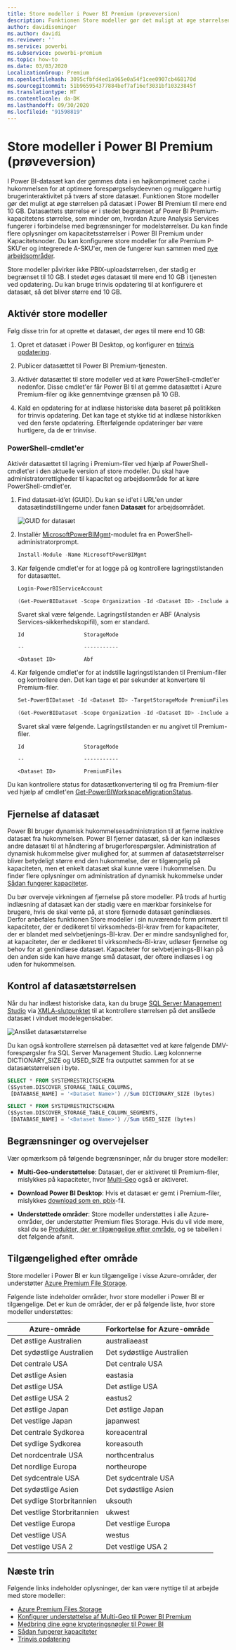 ```yaml
---
title: Store modeller i Power BI Premium (prøveversion)
description: Funktionen Store modeller gør det muligt at øge størrelsen på datasæt i Power BI Premium til mere end 10 GB.
author: davidiseminger
ms.author: davidi
ms.reviewer: ''
ms.service: powerbi
ms.subservice: powerbi-premium
ms.topic: how-to
ms.date: 03/03/2020
LocalizationGroup: Premium
ms.openlocfilehash: 3095cfbfd4ed1a965e0a54f1cee0907cb468170d
ms.sourcegitcommit: 51b965954377884bef7af16ef3031bf10323845f
ms.translationtype: HT
ms.contentlocale: da-DK
ms.lasthandoff: 09/30/2020
ms.locfileid: "91598819"
---
```

# <a name="large-models-in-power-bi-premium-preview"></a>Store modeller i Power BI Premium (prøveversion)

I Power BI-datasæt kan der gemmes data i en højkomprimeret cache i hukommelsen for at optimere forespørgselsydeevnen og muliggøre hurtig brugerinteraktivitet på tværs af store datasæt. Funktionen Store modeller gør det muligt at øge størrelsen på datasæt i Power BI Premium til mere end 10 GB. Datasættets størrelse er i stedet begrænset af Power BI Premium-kapacitetens størrelse, som minder om, hvordan Azure Analysis Services fungerer i forbindelse med begrænsninger for modelstørrelser. Du kan finde flere oplysninger om kapacitetsstørrelser i Power BI Premium under Kapacitetsnoder. Du kan konfigurere store modeller for alle Premium P-SKU'er og integrerede A-SKU'er, men de fungerer kun sammen med [nye arbejdsområder](../collaborate-share/service-create-the-new-workspaces.md).

Store modeller påvirker ikke PBIX-uploadstørrelsen, der stadig er begrænset til 10 GB. I stedet øges datasæt til mere end 10 GB i tjenesten ved opdatering. Du kan bruge trinvis opdatering til at konfigurere et datasæt, så det bliver større end 10 GB.

## <a name="enable-large-models"></a>Aktivér store modeller

Følg disse trin for at oprette et datasæt, der øges til mere end 10 GB:

1. Opret et datasæt i Power BI Desktop, og konfigurer en [trinvis opdatering](service-premium-incremental-refresh.md).

1. Publicer datasættet til Power BI Premium-tjenesten.

1. Aktivér datasættet til store modeller ved at køre PowerShell-cmdlet'er nedenfor. Disse cmdlet'er får Power BI til at gemme datasættet i Azure Premium-filer og ikke gennemtvinge grænsen på 10 GB.

1. Kald en opdatering for at indlæse historiske data baseret på politikken for trinvis opdatering. Det kan tage et stykke tid at indlæse historikken ved den første opdatering. Efterfølgende opdateringer bør være hurtigere, da de er trinvise.

### <a name="powershell-cmdlets"></a>PowerShell-cmdlet'er

Aktivér datasættet til lagring i Premium-filer ved hjælp af PowerShell-cmdlet'er i den aktuelle version af store modeller. Du skal have administratorrettigheder til kapacitet og arbejdsområde for at køre PowerShell-cmdlet'er.

1. Find datasæt-id’et (GUID). Du kan se id'et i URL'en under datasætindstillingerne under fanen **Datasæt** for arbejdsområdet.

    ![GUID for datasæt](media/service-premium-large-models/dataset-guid.png)

1. Installér [MicrosoftPowerBIMgmt](/powershell/module/microsoftpowerbimgmt.data/)-modulet fra en PowerShell-administratorprompt.

    ```powershell
    Install-Module -Name MicrosoftPowerBIMgmt
    ```

1. Kør følgende cmdlet'er for at logge på og kontrollere lagringstilstanden for datasættet.

    ```powershell
    Login-PowerBIServiceAccount

    (Get-PowerBIDataset -Scope Organization -Id <Dataset ID> -Include actualStorage).ActualStorage
    ```

    Svaret skal være følgende. Lagringstilstanden er ABF (Analysis Services-sikkerhedskopifil), som er standard.

    ```
    Id                   StorageMode

    --                   -----------

    <Dataset ID>         Abf
    ```

1. Kør følgende cmdlet'er for at indstille lagringstilstanden til Premium-filer og kontrollere den. Det kan tage et par sekunder at konvertere til Premium-filer.

    ```powershell
    Set-PowerBIDataset -Id <Dataset ID> -TargetStorageMode PremiumFiles

    (Get-PowerBIDataset -Scope Organization -Id <Dataset ID> -Include actualStorage).ActualStorage
    ```

    Svaret skal være følgende. Lagringstilstanden er nu angivet til Premium-filer.

    ```
    Id                   StorageMode
    
    --                   -----------
    
    <Dataset ID>         PremiumFiles
    ```

Du kan kontrollere status for datasætkonvertering til og fra Premium-filer ved hjælp af cmdlet'en [Get-PowerBIWorkspaceMigrationStatus](/powershell/module/microsoftpowerbimgmt.workspaces/get-powerbiworkspacemigrationstatus).

## <a name="dataset-eviction"></a>Fjernelse af datasæt

Power BI bruger dynamisk hukommelsesadministration til at fjerne inaktive datasæt fra hukommelsen. Power BI fjerner datasæt, så der kan indlæses andre datasæt til at håndtering af brugerforespørgsler. Administration af dynamisk hukommelse giver mulighed for, at summen af datasætstørrelser bliver betydeligt større end den hukommelse, der er tilgængelig på kapaciteten, men et enkelt datasæt skal kunne være i hukommelsen. Du finder flere oplysninger om administration af dynamisk hukommelse under [Sådan fungerer kapaciteter](service-premium-what-is.md#how-capacities-function).

Du bør overveje virkningen af fjernelse på store modeller. På trods af hurtig indlæsning af datasæt kan der stadig være en mærkbar forsinkelse for brugere, hvis de skal vente på, at store fjernede datasæt genindlæses. Derfor anbefales funktionen Store modeller i sin nuværende form primært til kapaciteter, der er dedikeret til virksomheds-BI-krav frem for kapaciteter, der er blandet med selvbetjenings-BI-krav. Der er mindre sandsynlighed for, at kapaciteter, der er dedikeret til virksomheds-BI-krav, udløser fjernelse og behov for at genindlæse datasæt. Kapaciteter for selvbetjenings-BI kan på den anden side kan have mange små datasæt, der oftere indlæses i og uden for hukommelsen.

## <a name="checking-dataset-size"></a>Kontrol af datasætstørrelsen

Når du har indlæst historiske data, kan du bruge [SQL Server Management Studio](/sql/ssms/download-sql-server-management-studio-ssms) via [XMLA-slutpunktet](service-premium-connect-tools.md) til at kontrollere størrelsen på det anslåede datasæt i vinduet modelegenskaber.

![Anslået datasætstørrelse](media/service-premium-large-models/estimated-dataset-size.png)

Du kan også kontrollere størrelsen på datasættet ved at køre følgende DMV-forespørgsler fra SQL Server Management Studio. Læg kolonnerne DICTIONARY\_SIZE og USED\_SIZE fra outputtet sammen for at se datasætstørrelsen i byte.

```sql
SELECT * FROM SYSTEMRESTRICTSCHEMA
($System.DISCOVER_STORAGE_TABLE_COLUMNS,
 [DATABASE_NAME] = '<Dataset Name>') //Sum DICTIONARY_SIZE (bytes)

SELECT * FROM SYSTEMRESTRICTSCHEMA
($System.DISCOVER_STORAGE_TABLE_COLUMN_SEGMENTS,
 [DATABASE_NAME] = '<Dataset Name>') //Sum USED_SIZE (bytes)
```

## <a name="limitations-and-considerations"></a>Begrænsninger og overvejelser

Vær opmærksom på følgende begrænsninger, når du bruger store modeller:

- **Multi-Geo-understøttelse**: Datasæt, der er aktiveret til Premium-filer, mislykkes på kapaciteter, hvor [Multi-Geo](service-admin-premium-multi-geo.md) også er aktiveret.

- **Download Power BI Desktop**: Hvis et datasæt er gemt i Premium-filer, mislykkes [download som en. pbix](../create-reports/service-export-to-pbix.md)-fil.
- **Understøttede områder**: Store modeller understøttes i alle Azure-områder, der understøtter Premium files Storage. Hvis du vil vide mere, skal du se [Produkter, der er tilgængelige efter område](https://azure.microsoft.com/global-infrastructure/services/?products=storage), og se tabellen i det følgende afsnit.


## <a name="availability-in-regions"></a>Tilgængelighed efter område

Store modeller i Power BI er kun tilgængelige i visse Azure-områder, der understøtter [Azure Premium File Storage](/azure/storage/files/storage-files-planning#storage-tiers).

Følgende liste indeholder områder, hvor store modeller i Power BI er tilgængelige. Det er kun de områder, der er på følgende liste, hvor store modeller understøttes:


|Azure-område  |Forkortelse for Azure-område  |
|---------|---------|
|Det østlige Australien     | australiaeast        |
|Det sydøstlige Australien     | Det sydøstlige Australien        |
|Det centrale USA     | Det centrale USA        |
|Det østlige Asien     | eastasia        |
|Det østlige USA     | Det østlige USA        |
|Det østlige USA 2     | eastus2        |
|Det østlige Japan     | Det østlige Japan        |
|Det vestlige Japan     | japanwest        |
|Det centrale Sydkorea     | koreacentral        |
|Det sydlige Sydkorea     | koreasouth        |
|Det nordcentrale USA     | northcentralus        |
|Det nordlige Europa     | northeurope        |
|Det sydcentrale USA     | Det sydcentrale USA        |
|Det sydøstlige Asien     | Det sydøstlige Asien        |
|Det sydlige Storbritannien     | uksouth        |
|Det vestlige Storbritannien     | ukwest        |
|Det vestlige Europa     | Det vestlige Europa        |
|Det vestlige USA     | westus        |
|Det vestlige USA 2     | Det vestlige USA 2        |



## <a name="next-steps"></a>Næste trin

Følgende links indeholder oplysninger, der kan være nyttige til at arbejde med store modeller:

* [Azure Premium Files Storage](/azure/storage/files/storage-files-planning#storage-tiers)
* [Konfigurer understøttelse af Multi-Geo til Power BI Premium](service-admin-premium-multi-geo.md)
* [Medbring dine egne krypteringsnøgler til Power BI](service-encryption-byok.md)
* [Sådan fungerer kapaciteter](service-premium-what-is.md#how-capacities-function)
* [Trinvis opdatering](service-premium-incremental-refresh.md)